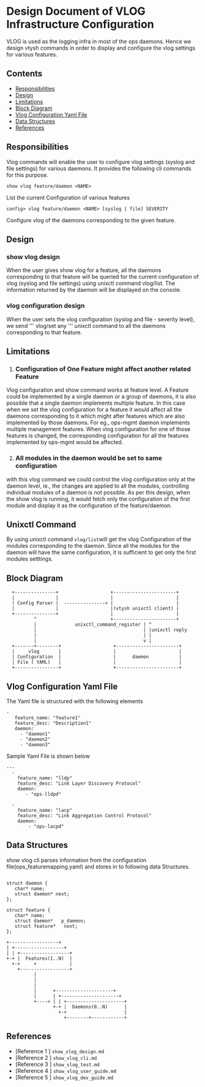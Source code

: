 # Design Document of VLOG Infrastructure Configuration

VLOG is used as the logging infra in most of the ops daemons.  Hence we design vtysh commands in order to display and configure the vlog settings for various features.


## Contents
- [Responsibilities](#responsibilities)
- [Design](#design)
- [Limitations](#limitations)
- [Block Diagram](#block-diagram)
- [Vlog Configuration Yaml File](#vlog-configuration-yaml-file)
- [Data Structures](#Data-structures)
- [References](#references)

## Responsibilities
Vlog commands will enable the user to configure vlog settings (syslog and file settings) for various daemons.  It provides the following cli commands for this purpose.

```show vlog feature/daemon <NAME>```

List the current Configuration of various features

```config> vlog feature/daemon <NAME> [syslog | file] SEVERITY```

Configure vlog of the daemons corresponding to the given feature.

## Design
### show vlog design

When the user gives show vlog for a feature, all the daemons corresponding to that feature will be queried for the current configuration of vlog (syslog and file settings) using unixctl command vlog/list.  The information returned by the daemon will be displayed on the console.

### vlog configuration design

When the user sets the vlog configuration (syslog and file - severity level), we send ''' vlog/set any ''' unixctl command to all the daemons corresponding to that feature.

## Limitations

1. ### Configuration of One Feature might affect another related Feature
Vlog configuration and show command works at feature level.  A Feature could be implemented by a single daemon or a group of daemons, it is also possible that a single daemon implements multiple feature.  In this case when we set the vlog configuration for a feature it would affect all the daemons corresponding to it which might after features which are also implemented by those daemons.
For eg., ops-mgmt daemon implements multiple management features.  When vlog configuration for one of those features is changed, the corresponding configuration for all the features implemented by ops-mgmt would be affected.

2. ### All modules in the daemon would be set to same configuration
with this vlog command we could control the vlog configuration only at the daemon level, ie., the changes are applied to all the modules, controlling individual modules of a daemon is not possible.  As per this design, when the show vlog is running, it would fetch only the configuration of the first module and display it as the configuration of the feature/daemon.

## Unixctl Command

By using unixctl command `vlog/list`will get the vlog Configuration of the modules corresponding to the daemon.  Since all the modules for the daemon will have the same configuration, it is sufficient to get only the first modules setttings.

## Block Diagram

```ditaa
  +---------------+                   +-----------------------+
  |               |                   |                       |
  | Config Parser |  ---------------> |                       |
  |               |                   |(vtysh unixctl client) |
  +---------------+                   |                       |
          ^                           +-----------------------+
          |              unixctl_command_register | ^
          |                                       | |unixctl reply
          |                                       | |
          |                                       v |
  +-------+--------+                   +-----------------------+
  |     vlog       |                   |                       |
  | Configuration  |                   |      daemon           |
  | File ( YAML)   |                   |                       |
  +----------------+                   +-----------------------+
```

## Vlog Configuration Yaml File

The Yaml file is structured with the following elements
```
-
   feature_name: "feature1"
   feature_desc: "Description1"
   daemon:
     - "daemon1"
     - "daemon2"
     - "daemon3"
```
Sample Yaml File is shown below

```ditaa
---
  -
    feature_name: "lldp"
    feature_desc: "Link Layer Discovery Protocol"
    daemon:
       - "ops-lldpd"

  -
    feature_name: "lacp"
    feature_desc: "Link Aggregation Control Protocol"
    daemon:
        - "ops-lacpd"

```

## Data Structures

show vlog cli parses information from the configuration file(ops_featuremapping.yaml) and stores in to following data Structures.

```ditaa

struct daemon {
   char* name;
   struct daemon* next;
};

struct feature {
   char* name;
   struct daemon*   p_daemon;
   struct feature*   next;
};

+------------------+
| +------------------+
| | +------------------+
+-+ |  Features(1..N)  |
  +-+     +            |
    +------------------+
          |
          |
          |
          |      +---------------------+
          |      | +---------------------+
          +----> | | +---------------------+
                 +-+ |  Daemons(0..N)      |
                   +-+                     |
                     +--------+------------+

```
## References

* [Reference 1 ] `show_vlog_design.md`
* [Reference 2 ] `show_vlog_cli.md`
* [Reference 3 ] `show_vlog_test.md`
* [Reference 4 ] `show_vlog_user_guide.md`
* [Reference 5 ] `show_vlog_dev_guide.md`
